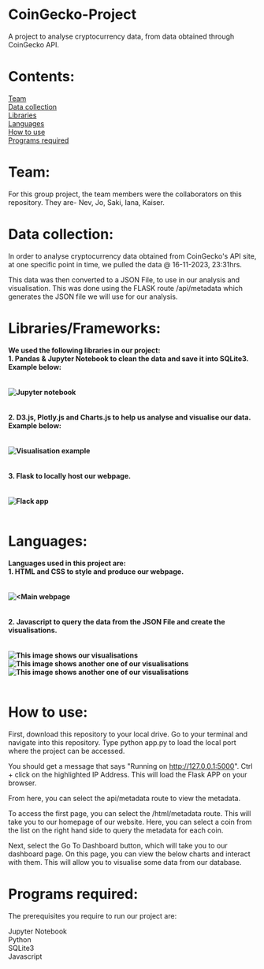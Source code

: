 # CoinGecko-Project
A project to analyse cryptocurrency data, from data obtained through CoinGecko API.

# Contents:

[Team](#team)<br />
[Data collection](#data-collection)<br />
[Libraries](#libraries)<br />
[Languages](#languages)<br />
[How to use](#how-to-use)<br />
[Programs required](#programs-required)

# Team:

For this group project, the team members were the collaborators on this repository.
They are- Nev, Jo, Saki, Iana, Kaiser.

# Data collection:

In order to analyse cryptocurrency data obtained from CoinGecko's API site, at one specific point in time,
we pulled the data @ 16-11-2023, 23:31hrs.

This data was then converted to a JSON File, to use in our analysis and visualisation.
This was done using the FLASK route /api/metadata which generates the JSON file we
will use for our analysis.

# Libraries/Frameworks:

**We used the following libraries in our project:<br />
    1. Pandas & Jupyter Notebook to clean the data and save it into SQLite3. Example below:<br />
    <br />
    <br />
    ![Jupyter notebook](image-3.png)<br />
    <br />
    <br />
    2. D3.js, Plotly.js and Charts.js to help us analyse and visualise our data. Example below:<br />
    <br />
    <br />
    ![Visualisation example](image-5.png)<br />
    <br />
    <br />
    3. Flask to locally host our webpage.<br />
    <br />
    <br />
    ![Flack app](image-4.png)<br />
    <br />**

# Languages:
**Languages used in this project are:<br />
    1. HTML and CSS to style and produce our webpage.<br />
    <br />
    <br />
    ![<Main webpage](image-6.png)<br />
    <br />
    <br />
    2. Javascript to query the data from the JSON File and create the visualisations.<br />
    <br />
    <br />
    ![This image shows our visualisations](image.png)
    ![This image shows another one of our visualisations](image-1.png)
    ![This image shows another one of our visualisations](image-2.png)<br />
    <br />**

# How to use:

First, download this repository to your local drive.
Go to your terminal and navigate into this repository.
Type python app.py to load the local port where the project can be accessed.

You should get a message that says "Running on http://127.0.0.1:5000".
Ctrl + click on the highlighted IP Address.
This will load the Flask APP on your browser.

From here, you can select the api/metadata route to view the metadata.

To access the first page, you can select the /html/metadata route.
This will take you to our homepage of our website.
Here, you can select a coin from the list on the right hand side to query the metadata for each coin.

Next, select the Go To Dashboard button, which will take you to our dashboard page.
On this page, you can view the below charts and interact with them.
This will allow you to visualise some data from our database.

# Programs required:
The prerequisites you require to run our project are:

Jupyter Notebook <br />
Python <br />
SQLite3 <br />
Javascript <br />




